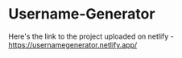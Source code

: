 # Username-Generator

Here's the link to the project uploaded on netlify - https://usernamegenerator.netlify.app/
